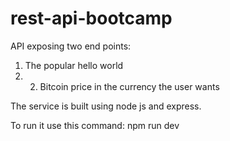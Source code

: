 # rest-api-bootcamp
API exposing two end points: 
1. The popular hello world 
2. 2. Bitcoin price in the currency the user wants  
 
The service is built using node js and express.

To run it use this command: npm run dev

